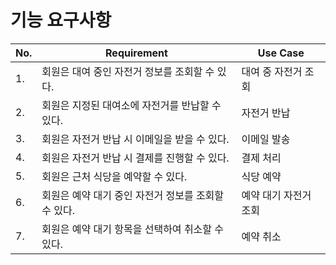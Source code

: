# 기능 요구사항

|No.|Requirement|Use Case|
|--|--|--|
|1.|회원은 대여 중인 자전거 정보를 조회할 수 있다.|대여 중 자전거 조회|
|2.|회원은 지정된 대여소에 자전거를 반납할 수 있다.|자전거 반납|
|3.|회원은 자전거 반납 시 이메일을 받을 수 있다.|이메일 발송|
|4.|회원은 자전거 반납 시 결제를 진행할 수 있다.|결제 처리|
|5.|회원은 근처 식당을 예약할 수 있다.|식당 예약|
|6.|회원은 예약 대기 중인 자전거 정보를 조회할 수 있다.|예약 대기 자전거 조회|
|7.|회원은 예약 대기 항목을 선택하여 취소할 수 있다.|예약 취소|
